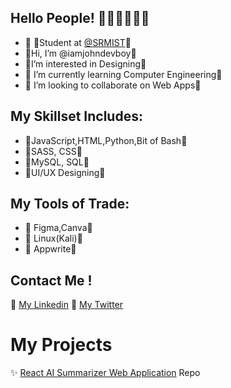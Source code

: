 

## Hello People! 🤍🤍🤍🤍🤍🤍


- 🏢 🔹Student at [@SRMIST](https://www.srmist.edu.in/)🔹
-  🔹Hi, I’m @iamjohndevboy🔹
-  🔹I’m interested in Designing🔹
- 🔹 I’m currently learning Computer Engineering🔹
- 🔹 I’m looking to collaborate on Web Apps🔹

## My Skillset Includes:
-  🔸JavaScript,HTML,Python,Bit of Bash🔸
-  🔸SASS, CSS🔸
-  🔸MySQL, SQL🔸
-  🔸UI/UX Designing🔸

## My Tools of Trade:
- 🔺 Figma,Canva🔺
- 🔺 Linux(Kali)🔺
- 🔺 Appwrite🔺

## Contact Me !
🔺 [My Linkedin](https://www.linkedin.com/in/john-paul-572496278/)
🔺 [My Twitter](https://twitter.com/iamjohnpaulr5) 

# My Projects
✨ [React AI Summarizer Web Application](https://xtractai.netlify.app) Repo
